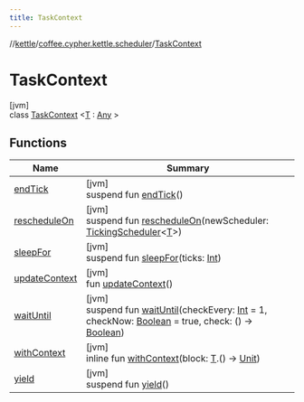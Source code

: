 ```yaml
---
title: TaskContext
---
```

//[kettle](../../../index.html)/[coffee.cypher.kettle.scheduler](../index.html)/[TaskContext](index.html)



# TaskContext



[jvm]\
class [TaskContext](index.html)
&lt;[T](index.html) : [Any](https://kotlinlang.org/api/latest/jvm/stdlib/kotlin/-any/index.html)
&gt;



## Functions

| Name | Summary |
|---|---|
| [endTick](end-tick.html) | [jvm]<br>suspend fun [endTick](end-tick.html)() |
| [rescheduleOn](reschedule-on.html) | [jvm]<br>suspend fun [rescheduleOn](reschedule-on.html)(newScheduler: [TickingScheduler](../-ticking-scheduler/index.html)&lt;[T](index.html)&gt;) |
| [sleepFor](sleep-for.html) | [jvm]<br>suspend fun [sleepFor](sleep-for.html)(ticks: [Int](https://kotlinlang.org/api/latest/jvm/stdlib/kotlin/-int/index.html)) |
| [updateContext](update-context.html) | [jvm]<br>fun [updateContext](update-context.html)() |
| [waitUntil](wait-until.html) | [jvm]<br>suspend fun [waitUntil](wait-until.html)(checkEvery: [Int](https://kotlinlang.org/api/latest/jvm/stdlib/kotlin/-int/index.html) = 1, checkNow: [Boolean](https://kotlinlang.org/api/latest/jvm/stdlib/kotlin/-boolean/index.html) = true, check: () -&gt; [Boolean](https://kotlinlang.org/api/latest/jvm/stdlib/kotlin/-boolean/index.html)) |
| [withContext](with-context.html) | [jvm]<br>inline fun [withContext](with-context.html)(block: [T](index.html).() -&gt; [Unit](https://kotlinlang.org/api/latest/jvm/stdlib/kotlin/-unit/index.html)) |
| [yield](yield.html) | [jvm]<br>suspend fun [yield](yield.html)() |

